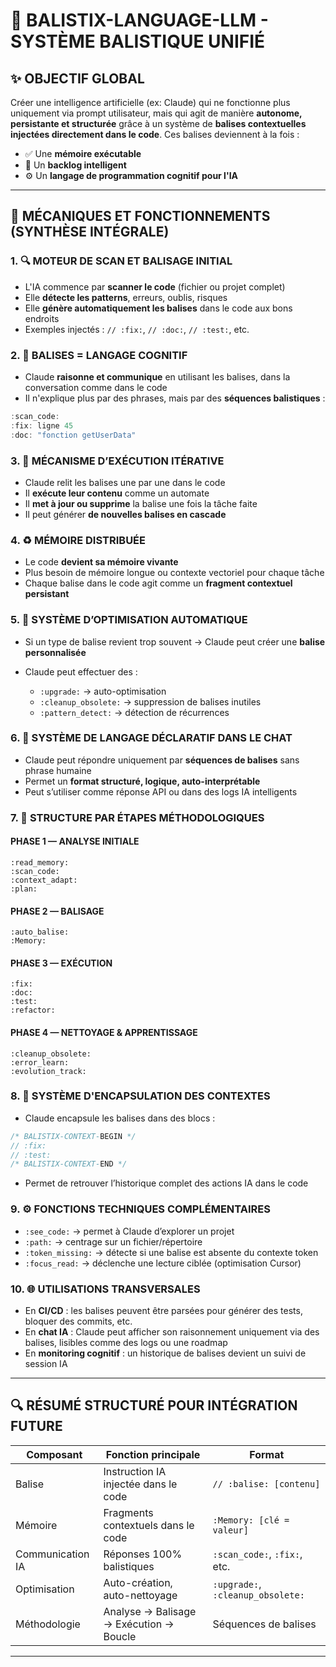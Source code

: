 # 🚀 BALISTIX-LANGUAGE-LLM - SYSTÈME BALISTIQUE UNIFIÉ

## ✨ OBJECTIF GLOBAL

Créer une intelligence artificielle (ex: Claude) qui ne fonctionne plus uniquement via prompt utilisateur, mais qui agit de manière **autonome, persistante et structurée** grâce à un système de **balises contextuelles injectées directement dans le code**. Ces balises deviennent à la fois :

* ✅ Une **mémoire exécutable**
* 📅 Un **backlog intelligent**
* ⚙️ Un **langage de programmation cognitif pour l'IA**

---

## 🧩 MÉCANIQUES ET FONCTIONNEMENTS (SYNTHÈSE INTÉGRALE)

### 1. 🔍 MOTEUR DE SCAN ET BALISAGE INITIAL

* L'IA commence par **scanner le code** (fichier ou projet complet)
* Elle **détecte les patterns**, erreurs, oublis, risques
* Elle **génère automatiquement les balises** dans le code aux bons endroits
* Exemples injectés : `// :fix:`, `// :doc:`, `// :test:`, etc.

### 2. 🧠 BALISES = LANGAGE COGNITIF

* Claude **raisonne et communique** en utilisant les balises, dans la conversation comme dans le code
* Il n'explique plus par des phrases, mais par des **séquences balistiques** :

```ts
:scan_code:
:fix: ligne 45
:doc: "fonction getUserData"
```

### 3. 🔁 MÉCANISME D’EXÉCUTION ITÉRATIVE

* Claude relit les balises une par une dans le code
* Il **exécute leur contenu** comme un automate
* Il **met à jour ou supprime** la balise une fois la tâche faite
* Il peut générer **de nouvelles balises en cascade**

### 4. ♻️ MÉMOIRE DISTRIBUÉE

* Le code **devient sa mémoire vivante**
* Plus besoin de mémoire longue ou contexte vectoriel pour chaque tâche
* Chaque balise dans le code agit comme un **fragment contextuel persistant**

### 5. 🔄 SYSTÈME D’OPTIMISATION AUTOMATIQUE

* Si un type de balise revient trop souvent → Claude peut créer une **balise personnalisée**
* Claude peut effectuer des :

  * `:upgrade:` → auto-optimisation
  * `:cleanup_obsolete:` → suppression de balises inutiles
  * `:pattern_detect:` → détection de récurrences

### 6. 🧠 SYSTÈME DE LANGAGE DÉCLARATIF DANS LE CHAT

* Claude peut répondre uniquement par **séquences de balises** sans phrase humaine
* Permet un **format structuré, logique, auto-interprétable**
* Peut s’utiliser comme réponse API ou dans des logs IA intelligents

### 7. 🧱 STRUCTURE PAR ÉTAPES MÉTHODOLOGIQUES

#### PHASE 1 — ANALYSE INITIALE

```
:read_memory:
:scan_code:
:context_adapt:
:plan:
```

#### PHASE 2 — BALISAGE

```
:auto_balise:
:Memory:
```

#### PHASE 3 — EXÉCUTION

```
:fix:
:doc:
:test:
:refactor:
```

#### PHASE 4 — NETTOYAGE & APPRENTISSAGE

```
:cleanup_obsolete:
:error_learn:
:evolution_track:
```

### 8. 🔐 SYSTÈME D'ENCAPSULATION DES CONTEXTES

* Claude encapsule les balises dans des blocs :

```ts
/* BALISTIX-CONTEXT-BEGIN */
// :fix:
// :test:
/* BALISTIX-CONTEXT-END */
```

* Permet de retrouver l’historique complet des actions IA dans le code

### 9. ⚙️ FONCTIONS TECHNIQUES COMPLÉMENTAIRES

* `:see_code:` → permet à Claude d’explorer un projet
* `:path:` → centrage sur un fichier/répertoire
* `:token_missing:` → détecte si une balise est absente du contexte token
* `:focus_read:` → déclenche une lecture ciblée (optimisation Cursor)

### 10. 🌐 UTILISATIONS TRANSVERSALES

* En **CI/CD** : les balises peuvent être parsées pour générer des tests, bloquer des commits, etc.
* En **chat IA** : Claude peut afficher son raisonnement uniquement via des balises, lisibles comme des logs ou une roadmap
* En **monitoring cognitif** : un historique de balises devient un suivi de session IA

---

## 🔍 RÉSUMÉ STRUCTURÉ POUR INTÉGRATION FUTURE

| Composant        | Fonction principale                     | Format                            |
| ---------------- | --------------------------------------- | --------------------------------- |
| Balise           | Instruction IA injectée dans le code    | `// :balise: [contenu]`           |
| Mémoire          | Fragments contextuels dans le code      | `:Memory: [clé = valeur]`         |
| Communication IA | Réponses 100% balistiques               | `:scan_code:`, `:fix:`, etc.      |
| Optimisation     | Auto-création, auto-nettoyage           | `:upgrade:`, `:cleanup_obsolete:` |
| Méthodologie     | Analyse → Balisage → Exécution → Boucle | Séquences de balises              |

---

